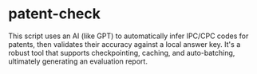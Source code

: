# patent-check
This script uses an AI (like GPT) to automatically infer IPC/CPC codes for patents, then validates their accuracy against a local answer key. It's a robust tool that supports checkpointing, caching, and auto-batching, ultimately generating an evaluation report.
